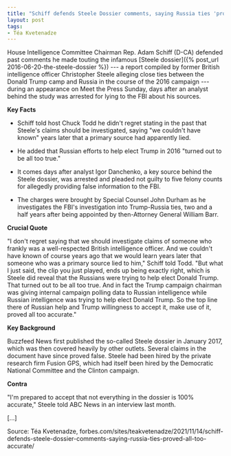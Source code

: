 ```yaml
---
title: "Schiff defends Steele Dossier comments, saying Russia ties 'proved all too accurate'"
layout: post
tags:
- Téa Kvetenadze
---
```


House Intelligence Committee Chairman Rep. Adam Schiff (D-CA) defended past comments he made touting the infamous [Steele dossier]({% post_url 2016-06-20-the-steele-dossier %}) --- a report compiled by former British intelligence officer Christopher Steele alleging close ties between the Donald Trump camp and Russia in the course of the 2016 campaign --- during an appearance on Meet the Press Sunday, days after an analyst behind the study was arrested for lying to the FBI about his sources.

**Key Facts**

* Schiff told host Chuck Todd he didn't regret stating in the past that Steele's claims should be investigated, saying "we couldn't have known" years later that a primary source had apparently lied.

* He added that Russian efforts to help elect Trump in 2016 "turned out to be all too true."

* It comes days after analyst Igor Danchenko, a key source behind the Steele dossier, was arrested and pleaded not guilty to five felony counts for allegedly providing false information to the FBI.

* The charges were brought by Special Counsel John Durham as he investigates the FBI's investigation into Trump-Russia ties, two and a half years after being appointed by then-Attorney General William Barr.

**Crucial Quote**

"I don't regret saying that we should investigate claims of someone who frankly was a well-respected British intelligence officer. And we couldn't have known of course years ago that we would learn years later that someone who was a primary source lied to him," Schiff told Todd. "But what I just said, the clip you just played, ends up being exactly right, which is Steele did reveal that the Russians were trying to help elect Donald Trump. That turned out to be all too true. And in fact the Trump campaign chairman was giving internal campaign polling data to Russian intelligence while Russian intelligence was trying to help elect Donald Trump. So the top line there of Russian help and Trump willingness to accept it, make use of it, proved all too accurate."

**Key Background**

Buzzfeed News first published the so-called Steele dossier in January 2017, which was then covered heavily by other outlets. Several claims in the document have since proved false. Steele had been hired by the private research firm Fusion GPS, which had itself been hired by the Democratic National Committee and the Clinton campaign.

**Contra**

"I'm prepared to accept that not everything in the dossier is 100% accurate," Steele told ABC News in an interview last month.

[...]

Source: Téa Kvetenadze, forbes.com/sites/teakvetenadze/2021/11/14/schiff-defends-steele-dossier-comments-saying-russia-ties-proved-all-too-accurate/
